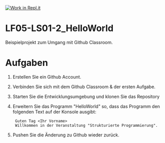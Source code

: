 [![Work in Repl.it](https://classroom.github.com/assets/work-in-replit-14baed9a392b3a25080506f3b7b6d57f295ec2978f6f33ec97e36a161684cbe9.svg)](https://classroom.github.com/online_ide?assignment_repo_id=3096751&assignment_repo_type=AssignmentRepo)
# LF05-LS01-2_HelloWorld
Beispielprojekt zum Umgang mit Github Classroom.

# Aufgaben
1. Erstellen Sie ein Github Account.
2. Verbinden Sie sich mit dem Github Classroom & der ersten Aufgabe.
3. Starten Sie die Entwicklungsumgebung und klonen Sie das Repository  
4. Erweitern Sie das Programm "HelloWorld" so, dass das Programm den folgenden Text auf der Konsole ausgibt:

        Guten Tag <Ihr Vorname>
        Willkommen in der Veranstaltung "Strukturierte Programmierung".
       
5. Pushen Sie die Änderung zu Github wieder zurück.
